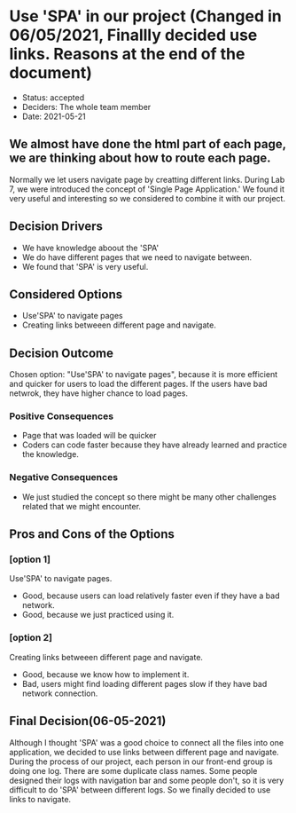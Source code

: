 # Use 'SPA' in our project (Changed in 06/05/2021, Finallly decided use links. Reasons at the end of the document)
* Status: accepted
* Deciders: The whole team member
* Date: 2021-05-21

## We almost have done the html part of each page, we are thinking about how to route each page.
Normally we let users navigate page by creatting different links. During Lab 7, we were introduced the concept of 'Single Page Application.' We found it very useful and interesting so we considered to combine it with our project.

## Decision Drivers 

* We have knowledge aboout the 'SPA'
* We do have different pages that we need to navigate between.
* We found that 'SPA' is very useful.

## Considered Options
* Use'SPA' to navigate pages
* Creating links betweeen different page and navigate.

## Decision Outcome

Chosen option: "Use'SPA' to navigate pages", because it is more efficient and quicker for users to load the different pages. If the users have bad netwrok, they have higher chance to load pages.
### Positive Consequences <!-- optional -->

* Page that was loaded will be quicker
* Coders can code faster because they have already learned and practice the knowledge.

### Negative Consequences <!-- optional -->
* We just studied the concept so there might be many other challenges related that we might encounter.


## Pros and Cons of the Options <!-- optional -->

### [option 1]

Use'SPA' to navigate pages.<!-- optional -->

* Good, because users can load relatively faster even if they have a bad network.
* Good, because we just practiced using it.

### [option 2]

Creating links betweeen different page and navigate.<!-- optional -->

* Good, because we know how to implement it.
* Bad, users might find loading different pages slow if they have bad network connection.

## Final Decision(06-05-2021)
Although I thought 'SPA' was a good choice to connect all the files into one application, we decided to use links between different page and navigate. During the process of our project, each person in our front-end group is doing one log. There are some duplicate class names. Some people designed their logs with navigation bar and some people don't, so it is very difficult to do 'SPA' between different logs. So we finally decided to use links to navigate.


